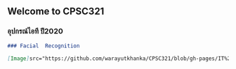## Welcome to CPSC321

### อุปกรณ์ไอที ปี2020


```markdown
### Facial  Recognition

[Image]src="https://github.com/warayutkhanka/CPSC321/blob/gh-pages/IT%20equipment.jpg" alt="alt text" width="whatever" height="whatever"
```
